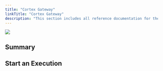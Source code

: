 ```yaml
---
title: "Cortex Gateway"
linkTitle: "Cortex Gateway"
description: "This section includes all reference documentation for the APIs exposed by Cortex Gateway."
---
```


<img src="/images/work-in-progress.jpg">

## Summary

## Start an Execution
